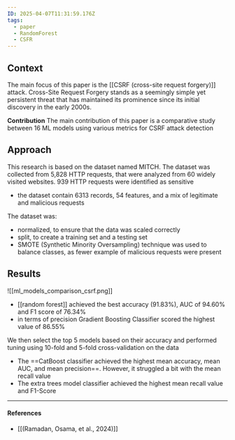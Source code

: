 ```yaml
---
ID: 2025-04-07T11:31:59.176Z
tags:
  - paper
  - RandomForest
  - CSFR
---
```

## Context

The main focus of this paper is the [[CSRF (cross-site request forgery)]] attack. Cross-Site Request Forgery stands as a seemingly simple yet persistent threat that has maintained its prominence since its initial discovery in the early 2000s.

**Contribution**
The main contribution of this paper is a comparative study between 16 ML models using various metrics for CSRF attack detection

## Approach

This research is based on the dataset named MITCH. The dataset was collected from 5,828 HTTP requests, that were analyzed from 60 widely visited websites. 939 HTTP requests were identified as sensitive 
- the dataset contain 6313 records, 54 features, and a mix of legitimate and malicious requests

The dataset was:
- normalized, to ensure that the data was scaled correctly
- split, to create a training set and a testing set
- SMOTE (Synthetic Minority Oversampling) technique was used to balance classes, as fewer example of malicious requests were present

## Results

![[ml_models_comparison_csrf.png]]

- [[random forest]] achieved the best accuracy (91.83%), AUC of 94.60% and F1 score of 76.34%
- in terms of precision Gradient Boosting Classifier scored the highest value of 86.55%

We then select the top 5 models based on their accuracy and performed tuning using 10-fold and 5-fold cross-validation on the data
- The ==CatBoost classifier achieved the highest mean accuracy, mean AUC, and mean precision==. However, it struggled a bit with the mean recall value
- The extra trees model classifier achieved the highest mean recall value and F1-Score

---
#### References
- [[(Ramadan, Osama, et al., 2024)]]
